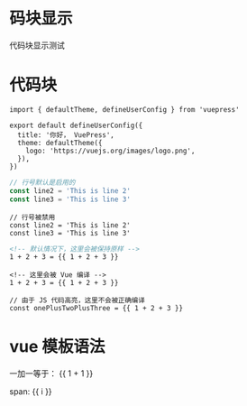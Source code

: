 
# 码块显示

代码块显示测试


# 代码块
```ts{1,6-8}
import { defaultTheme, defineUserConfig } from 'vuepress'

export default defineUserConfig({
  title: '你好， VuePress',
  theme: defaultTheme({
    logo: 'https://vuejs.org/images/logo.png',
  }),
})
```

```ts
// 行号默认是启用的
const line2 = 'This is line 2'
const line3 = 'This is line 3'
```

```ts:no-line-numbers
// 行号被禁用
const line2 = 'This is line 2'
const line3 = 'This is line 3'
```


```md
<!-- 默认情况下，这里会被保持原样 -->
1 + 2 + 3 = {{ 1 + 2 + 3 }}
```

```md:no-v-pre
<!-- 这里会被 Vue 编译 -->
1 + 2 + 3 = {{ 1 + 2 + 3 }}
```

```js:no-v-pre
// 由于 JS 代码高亮，这里不会被正确编译
const onePlusTwoPlusThree = {{ 1 + 2 + 3 }}
```

# vue 模板语法

一加一等于： {{ 1 + 1 }}

<span v-for="i in 3"> span: {{ i }} </span>